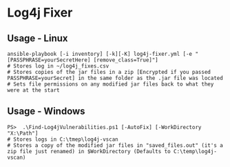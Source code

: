# Log4j Fixer
## Usage - Linux
    ansible-playbook [-i inventory] [-k][-K] log4j-fixer.yml [-e "[PASSPHRASE=yourSecretHere] [remove_class=True]"]
    # Stores log in ~/log4j_fixes.csv
    # Stores copies of the jar files in a zip [Encrypted if you passed PASSPHRASE=yourSecret] in the same folder as the .jar file was located
    # Sets file permissions on any modified jar files back to what they were at the start 

## Usage - Windows 
    PS>  .\Find-Log4jVulnerabilities.ps1 [-AutoFix] [-WorkDirectory "X:\Path"] 
    # Stores logs in C:\tmep\log4j-vscan
    # Stores a copy of the modified jar files in "saved_files.out" (it's a zip file just renamed) in $WorkDirectory (Defaults to C:\temp\log4j-vscan) 
